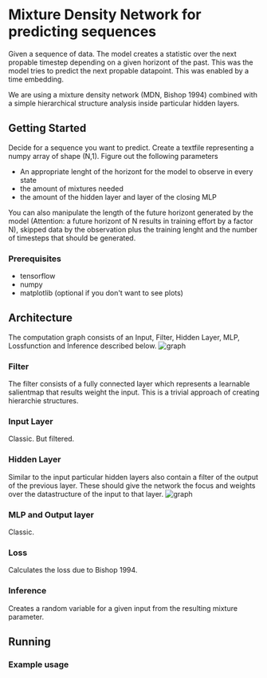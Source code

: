 #  Mixture Density Network for predicting sequences

Given a sequence of data. The model creates a statistic over the next propable timestep depending on a given horizont of the past. This was the model tries to predict the next propable datapoint. This was enabled by a time embedding.

We are using a mixture density network (MDN, Bishop 1994) combined with a simple hierarchical structure analysis inside particular hidden layers.

## Getting Started

Decide for a sequence you want to predict. Create a textfile representing a numpy array of shape (N,1). 
Figure out the following parameters
* An appropriate lenght of the horizont for the model to observe in every state
* the amount of mixtures needed
* the amount of the hidden layer and layer of the closing MLP

You can also manipulate the length of the future horizont generated by the model (Attention: a future horizont of N results in training effort by a factor N), skipped data by the observation plus the training lenght and the number of timesteps that should be generated.

### Prerequisites

* tensorflow
* numpy
* matplotlib (optional if you don't want to see plots)

## Architecture
The computation graph consists of an Input, Filter, Hidden Layer, MLP, Lossfunction and Inference described below.
![graph](https://github.com/f37/MDN_music_MDP/blob/master/Architecture/graph.png)

### Filter
The filter consists of a fully connected layer which represents a learnable salientmap that results weight the input. This is a trivial approach of creating hierarchie structures.

### Input Layer
Classic. But filtered.

### Hidden Layer
Similar to the input particular hidden layers also contain a filter of the output of the previous layer. These should give the network the focus and weights over the datastructure of the input to that layer.
![graph](https://github.com/f37/MDN_music_MDP/blob/master/Architecture/graph.png)

### MLP and Output layer
Classic.

### Loss
Calculates the loss due to Bishop 1994.

### Inference
Creates a random variable for a given input from the resulting mixture parameter.

## Running

### Example usage

